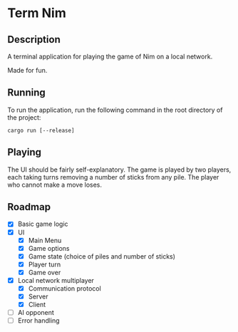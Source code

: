 # Term Nim

## Description
A terminal application for playing the game of Nim on a local network.

Made for fun.

## Running
To run the application, run the following command in the root directory of the project:
```
cargo run [--release]
```

## Playing
The UI should be fairly self-explanatory. The game is played by two players, each taking turns removing a number of sticks from any pile. The player who cannot make a move loses.

## Roadmap
- [x] Basic game logic
- [x] UI
  - [x] Main Menu
  - [x] Game options
  - [x] Game state (choice of piles and number of sticks)
  - [x] Player turn
  - [x] Game over
- [X] Local network multiplayer
  - [X] Communication protocol
  - [X] Server
  - [X] Client
- [ ] AI opponent
- [ ] Error handling